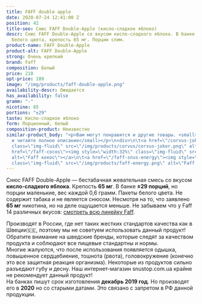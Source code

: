 ```yaml
---
title: FAFF double apple
date: 2020-07-24 12:41:00 Z
position: 42
title-seo: Снюс FAFF Double-Apple (кисло-сладкое яблоко)
descr: Снюс FAFF Double-Apple со вкусом кисло-сладкого яблока. В банке ±29 порций
  белого цвета, крепость 65 мг. Порции слим.
product-name: FAFF Double-Apple
product-alt: FAFF Double-Apple
strong: Очень крепкий
brand: Faff
composition: Белый
price: 210
opt-price: 189
image: "/img/products/faff-double-apple.png"
availability-descr: Ожидается
has_availability: false
gramm: "-"
nicotine: 65
portions: "±29"
taste: Кисло-сладкое яблоко
form: Порционный, белый
composition-product: Неизвестно
similar-product_body: "<p>Вам могут понравится и другие товары. <small>Жмите на картинки
  и читайте полное описание</small></p>\n<div>\n\t<a href=\"/corvus-joker\"><img style=\"width:32%\"
  class=\"img-fluid\" src=\"/img/products/corvus/corvus-joker.png\" alt=\"Корвус джокер\"></a>\n\t<a
  href=\"/faff-cocos\"><img style=\"width:32%\" class=\"img-fluid\" src=\"/img/products/faff-cocos.png\"
  alt=\"Faff кокос\"></a>\n\t<a href=\"/faff-snus-energy\"><img style=\"width:32%\"
  class=\"img-fluid\" src=\"/img/products/faff-energy.png\" alt=\"Faff Enedry\"></a>\n</div>"
---
```


Снюс FAFF Double-Apple — бестабачная жевательная смесь со вкусом <b>кисло-сладкого яблока</b>. Крепость <b>65 мг</b>. В банке <b>±29 порций</b>, но порции маленькие, вес каждой 0,6 грамм. Пакеты белого цвета. Не содержит табака и не является снюсом. Несмотря на то, что заявлено <b>65 мг</b> никотина, но на деле ощущается меньше.
Не забываем что у Faff 14 различных вкусов: [смотреть всю линейку Faff](/faff).

Производят в России, где нет таких жестких стандартов качества как в Швеции🇸🇪, поэтому мы не советуем использовать данный продукт! Обратите внимание на шведские бренды, которые следят за качеством продукта и соблюдают все пищевые стандартны и нормы.<br>
Многие жалуются, что после использования появляется одышка, повышенное сердцебиение, тошнота (рвота), головокружение (конечно это все защитная реакция организма). Некоторые из продуктов сильно разъедают губу и десну. Наш интернет-магазин snustop.com.ua крайне не рекомендует данный продукт!<br>
На банках пишут срок изготовления **декабрь 2019 год**. Но производят его в **2020** но со старыми датами. Это связано с запретом в РФ данной продукции.